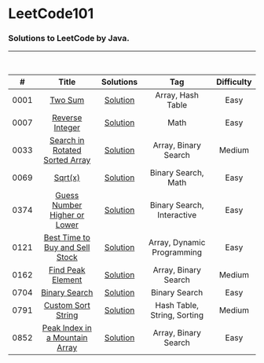 <!--
 * @Author: your name
 * @Date: 2021-07-14 20:35:46
 * @LastEditTime: 2021-07-15 20:24:32
 * @LastEditors: your name
 * @Description: In User Settings Edit
 * @FilePath: \LeetCode101\README.md
-->
# LeetCode101
### Solutions to LeetCode by Java.
****
<br>

| #      | Title | Solutions | Tag | Difficulty |
| ---------- | :-----------:  | :-----------: | :-----------:  | :-----------: |
| 0001 | [Two Sum](https://leetcode.com/problems/two-sum/) |[Solution](algorithms/0001.Two-Sum.java)| Array, Hash Table | Easy |
| 0007 | [Reverse Integer](https://leetcode.com/problems/reverse-integer/) | [Solution](algorithms/0007.Reverse-Integer.java) | Math | Easy |
| 0033 | [Search in Rotated Sorted Array](https://leetcode.com/problems/search-in-rotated-sorted-array/) | [Solution](algorithms/0033.Search-in-Rotated-Sorted-Array.java)| Array, Binary Search | Medium |
| 0069 | [Sqrt(x)](https://leetcode.com/problems/sqrtx/) | [Solution](algorithms/0069.Sqrt-X.java)| Binary Search, Math | Easy |
| 0374 | [Guess Number Higher or Lower](https://leetcode.com/problems/guess-number-higher-or-lower/) | [Solution](algorithms/0374.Guess-Number-Higher-Or-Lower.java)| Binary Search, Interactive | Easy |
| 0121 | [Best Time to Buy and Sell Stock](https://leetcode.com/problems/best-time-to-buy-and-sell-stock/) | [Solution](algorithms/0121.Best-Time-to-Buy-and-Sell-Stock.java)| Array, Dynamic Programming | Easy |
| 0162 | [Find Peak Element](https://leetcode.com/problems/find-peak-element/)| [Solution](algorithms/0162.Find-Peak-Element.java)| Array, Binary Search | Medium |
| 0704 | [Binary Search](https://leetcode.com/problems/binary-search/) | [Solution](algorithms/0852.Peak-index-in-a-Mountain-Array.java)| Binary Search | Easy |
| 0791 | [Custom Sort String](https://leetcode.com/problems/custom-sort-string/) | [Solution](algorithms/0791.Custom-Sort-String.java)| Hash Table, String, Sorting | Medium|
| 0852 | [Peak Index in a Mountain Array](https://leetcode.com/problems/peak-index-in-a-mountain-array/)  |[Solution](algorithms/0704.Binary-Search.java) |Array, Binary Search | Easy |

